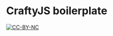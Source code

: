# CraftyJS boilerplate

[![CC-BY-NC](https://upload.wikimedia.org/wikipedia/commons/d/da/CC-BY-NC-icon-88x31.png)](https://creativecommons.org/licenses/by-nc/4.0/)
